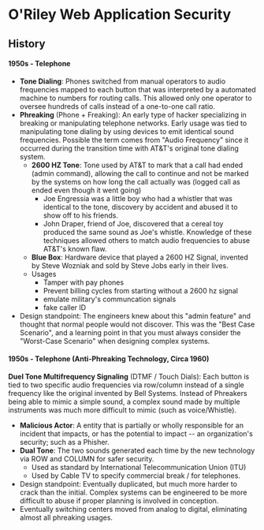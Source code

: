 # O'Riley Web Application Security

## History

#### 1950s - Telephone

* **Tone Dialing**: Phones switched from manual operators to audio frequencies mapped to each button that was interpreted by a automated machine to numbers for routing calls. This allowed only one operator to oversee hundreds of calls instead of a one-to-one call ratio.
* **Phreaking** (Phone + Freaking): An early type of hacker specializing in breaking or manipulating telephone networks. Early usage was tied to manipulating tone dialing by using devices to emit identical sound frequencies. Possible the term comes from "Audio Frequency" since it occurred during the transition time with AT&T's original tone dialing system.
  * **2600 HZ Tone**: Tone used by AT&T to mark that a call had ended (admin command), allowing the call to continue and not be marked by the systems on how long the call actually was (logged call as ended even though it went going)
    * Joe Engressia was a little boy who had a whistler that was identical to the tone, discovery by accident and abused it to show off to his friends.
    * John Draper, friend of Joe, discovered that a cereal toy produced the same sound as Joe's whistle. Knowledge of these techniques allowed others to match audio frequencies to abuse AT&T's known flaw.
  * **Blue Box**: Hardware device that played a 2600 HZ Signal, invented by Steve Wozniak and sold by Steve Jobs early in their lives. 
  * Usages
    * Tamper with pay phones
    * Prevent billing cycles from starting without a 2600 hz signal
    * emulate military's communcation signals
    * fake caller ID
* Design standpoint: The engineers knew about this "admin feature" and thought that normal people would not discover. This was the "Best Case Scenario", and a learning point in that you must always consider the "Worst-Case Scenario" when designing complex systems.

#### 1950s - Telephone (Anti-Phreaking Technology, Circa 1960)

**Duel Tone Multifrequency Signaling** (DTMF / Touch Dials): Each button is tied to two specific audio frequencies via row/column instead of a single frequency like the original invented by Bell Systems. Instead of Phreakers being able to mimic a simple sound, a complex sound made by multiple instruments was much more difficult to mimic (such as voice/Whistle).

* **Malicious Actor**: A entity that is partially or wholly responsible for an incident that impacts, or has the potential to impact -- an organization's security; such as a Phisher.
* **Dual Tone**: The two sounds generated each time by the new technology via ROW and COLUMN for safer security.
  * Used as standard by International Telecommunication Union (ITU)
  * Used by Cable TV to specify commercial break / for telephones.
* Design standpoint: Eventually duplicated, but much more harder to crack than the initial. Complex systems can be engineered to be more difficult to abuse if proper planning is involved in conception. 
* Eventually switching centers moved from analog to digital, eliminating almost all phreaking usages.